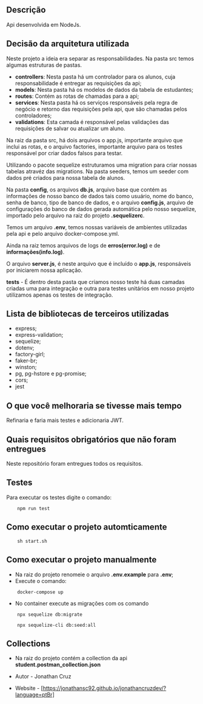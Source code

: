 ## Descrição

Api desenvolvida em NodeJs.

## Decisão da arquitetura utilizada

Neste projeto a ideia era separar as responsabilidades.
Na pasta src temos algumas estruturas de pastas.
- **controllers**: Nesta pasta há um controlador para os alunos, cuja responsabilidade é entregar as requisições da api;
- **models**: Nesta pasta há os modelos de dados da tabela de estudantes;
- **routes**: Contém as rotas de chamadas para a api;
- **services**: Nesta pasta há os serviços responsáveis pela regra de negócio e retorno das requisições pela api, que são chamadas pelos controladores;
- **validations**: Esta camada é responsável pelas validações das requisições de salvar ou atualizar um aluno.

Na raiz da pasta src, há dois arquivos o app.js, importante arquivo que inclui as rotas, e o arquivo factories, importante arquivo para os testes responsável por criar dados falsos para testar.

Utilizando o pacote sequelize estruturamos uma migration para criar nossas tabelas atravéz das migrations.
Na pasta seeders, temos um seeder com dados pré criados para nossa tabela de alunos.

Na pasta **config**, os arquivos **db.js**, arquivo base que contém as informações de nosso banco de dados tais como usuário, nome do banco, senha de banco, tipo de banco de dados, e o arquivo **config.js**, arquivo de configurações do banco de dados gerada automática pelo nosso sequelize, importado pelo arquivo na raiz do projeto **.sequelizerc**.

Temos um arquivo **.env**, temos nossas variáveis de ambientes utilizadas pela api e pelo arquivo docker-compose.yml.

Ainda na raiz temos arquivos de logs de **erros(error.log)** e de **informações(info.log)**.

O arquivo **server.js**, é neste arquivo que é incluído o **app.js**, responsáveis por iniciarem nossa aplicação.

**tests** - É dentro desta pasta que criamos nosso teste há duas camadas criadas uma para integração e outra para testes unitários em nosso projeto utilizamos apenas os testes de integração.

## Lista de bibliotecas de terceiros utilizadas

- express; 
- express-validation;
- sequelize; 
- dotenv; 
- factory-girl;
- faker-br;
- winston;
- pg, pg-hstore e pg-promise;
- cors;
- jest

## O que você melhoraria se tivesse mais tempo

Refinaria e faria mais testes e adicionaria JWT.

## Quais requisitos obrigatórios que não foram entregues

Neste repositório foram entregues todos os requisitos.

## Testes

Para executar os testes digite o comando:
```
    npm run test
```

## Como executar o projeto automticamente

```
    sh start.sh
```

## Como executar o projeto manualmente
- Na raiz do projeto renomeie o arquivo **.env.example** para **.env**;
- Execute o comando: 
```
    docker-compose up
```
- No container execute as migrações com os comando 
```
    npx sequelize db:migrate
```
```
    npx sequelize-cli db:seed:all
```

## Collections
- Na raiz do projeto contém a collection da api **student.postman_collection.json**


- Autor - Jonathan Cruz
- Website - [https://jonathansc92.github.io/jonathancruzdev/?language=ptBr]


